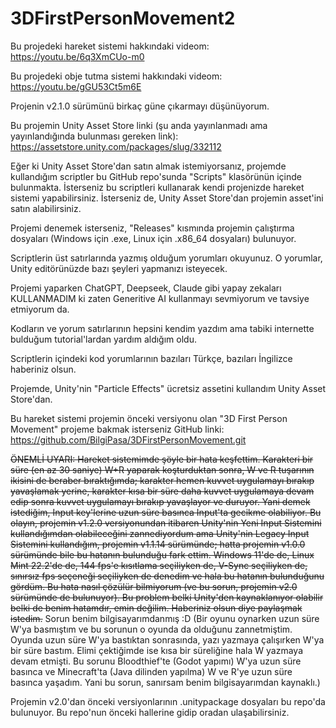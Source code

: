 # 3DFirstPersonMovement2

Bu projedeki hareket sistemi hakkındaki videom: https://youtu.be/6q3XmCUo-m0

Bu projedeki obje tutma sistemi hakkındaki videom: https://youtu.be/gGU53Ct5m6E

Projenin v2.1.0 sürümünü birkaç güne çıkarmayı düşünüyorum.

Bu projemin Unity Asset Store linki (şu anda yayınlanmadı ama yayınlandığında bulunması gereken link): https://assetstore.unity.com/packages/slug/332112

Eğer ki Unity Asset Store'dan satın almak istemiyorsanız, projemde kullandığım scriptler bu GitHub repo'sunda "Scripts" klasörünün içinde bulunmakta. İsterseniz bu scriptleri kullanarak kendi projenizde hareket sistemi yapabilirsiniz. İsterseniz de, Unity Asset Store'dan projemin asset'ini satın alabilirsiniz.

Projemi denemek isterseniz, "Releases" kısmında projemin çalıştırma dosyaları (Windows için .exe, Linux için .x86_64 dosyaları) bulunuyor.

Scriptlerin üst satırlarında yazmış olduğum yorumları okuyunuz. O yorumlar, Unity editörünüzde bazı şeyleri yapmanızı isteyecek.

Projemi yaparken ChatGPT, Deepseek, Claude gibi yapay zekaları KULLANMADIM ki zaten Generitive AI kullanmayı sevmiyorum ve tavsiye etmiyorum da.

Kodların ve yorum satırlarının hepsini kendim yazdım ama tabiki internette bulduğum tutorial'lardan yardım aldığım oldu.

Scriptlerin içindeki kod yorumlarının bazıları Türkçe, bazıları İngilizce haberiniz olsun.

Projemde, Unity'nin "Particle Effects" ücretsiz assetini kullandım Unity Asset Store'dan.

Bu hareket sistemi projemin önceki versiyonu olan "3D First Person Movement" projeme bakmak isterseniz GitHub linki: https://github.com/BilgiPasa/3DFirstPersonMovement.git

~~ÖNEMLİ UYARI: Hareket sistemimde şöyle bir hata keşfettim. Karakteri bir süre (en az 30 saniye) W+R yaparak koşturduktan sonra, W ve R tuşarının ikisini de beraber bıraktığımda; karakter hemen kuvvet uygulamayı bırakıp yavaşlamak yerine, karakter kısa bir süre daha kuvvet uygulamaya devam edip sonra kuvvet uygulamayı bırakıp yavaşlayor ve duruyor. Yani demek istediğim, Input key'lerine uzun süre basınca Input'ta gecikme olabiliyor. Bu olayın, projemin v1.2.0 versiyonundan itibaren Unity'nin Yeni Input Sistemini kullandığımdan olabileceğini zannediyordum ama Unity'nin Legacy Input Sistemini kullandığım, projemin v1.1.14 sürümünde; hatta projemin v1.0.0 sürümünde bile bu hatanın bulunduğu fark ettim. Windows 11'de de, Linux Mint 22.2'de de, 144 fps'e kısıtlama seçiliyken de, V-Sync seçiliyken de, sınırsız fps seçeneği seçiliyken de denedim ve hala bu hatanın bulunduğunu gördüm. Bu hata nasıl çözülür bilmiyorum (ve bu sorun, projemin v2.0 sürümünde de bulunuyor). Bu problem belki Unity'den kaynaklanıyor olabilir belki de benim hatamdır, emin değilim. Haberiniz olsun diye paylaşmak istedim.~~ Sorun benim bilgisayarımdanmış :D (Bir oyunu oynarken uzun süre W'ya basmıştım ve bu sorunun o oyunda da olduğunu zannetmiştim. Oyunda uzun süre W'ya bastıktan sonrasında, yazı yazmaya çalışırken W'ya bir süre bastım. Elimi çektiğimde ise kısa bir süreliğine hala W yazmaya devam etmişti. Bu sorunu Bloodthief'te (Godot yapımı) W'ya uzun süre basınca ve Minecraft'ta (Java dilinden yapılma) W ve R'ye uzun süre basınca yaşadım. Yani bu sorun, sanırsam benim bilgisayarımdan kaynaklı.)

Projemin v2.0'dan önceki versiyonlarının .unitypackage dosyaları bu repo'da bulunuyor. Bu repo'nun önceki hallerine gidip oradan ulaşabilirsiniz.
